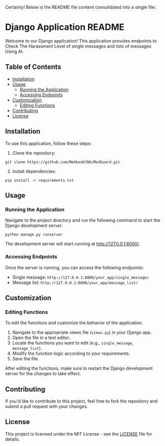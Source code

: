 Certainly! Below is the README file content consolidated into a single file:


# Django Application README

Welcome to our Django application! This application provides endpoints to Check The Harassment Level of single messages and lists of messages Using AI.

## Table of Contents

- [Installation](#installation)
- [Usage](#usage)
  - [Running the Application](#running-the-application)
  - [Accessing Endpoints](#accessing-endpoints)
- [Customization](#customization)
  - [Editing Functions](#editing-functions)
- [Contributing](#contributing)
- [License](#license)

## Installation

To use this application, follow these steps:

1. Clone the repository:

```
git clone https://github.com/Mehboob786/ModGuard.git
```

2. Install dependencies:

```
pip install -r requirements.txt
```

## Usage

### Running the Application

Navigate to the project directory and run the following command to start the Django development server:

```
python manage.py runserver
```

The development server will start running at http://127.0.0.1:8000/.

### Accessing Endpoints

Once the server is running, you can access the following endpoints:

- Single message: `http://127.0.0.1:8000/your_app/single_message/`
- Message list: `http://127.0.0.1:8000/your_app/message_list/`

## Customization

### Editing Functions

To edit the functions and customize the behavior of the application:

1. Navigate to the appropriate views file (`views.py`) in your Django app.
2. Open the file in a text editor.
3. Locate the functions you want to edit (e.g., `single_message`, `message_list`).
4. Modify the function logic according to your requirements.
5. Save the file.

After editing the functions, make sure to restart the Django development server for the changes to take effect.

## Contributing

If you'd like to contribute to this project, feel free to fork the repository and submit a pull request with your changes.

## License

This project is licensed under the MIT License - see the [LICENSE](LICENSE) file for details.
```
